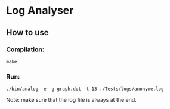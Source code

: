 # Log Analyser

## How to use

### Compilation:
```
make
```

### Run:
 ```
 ./bin/analog -e -g graph.dot -t 13 ./Tests/logs/anonyme.log
 ```
 
Note: make sure that the log file is always at the end.